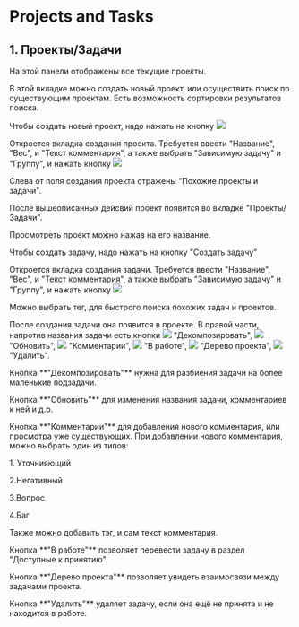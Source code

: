 Projects and Tasks
==================
## 1. Проекты/Задачи
<p>На этой панели отображены все текущие проекты.</p>
<p> В этой вкладке можно создать новый проект, или осуществить поиск по существующим проектам. Есть возможность сортировки результатов поиска.
</p>
<p>Чтобы создать новый проект, надо нажать на кнопку <img src="https://github.com/UGroup/ScrumblerBook/blob/master/PIC/CreateProj.PNG">
</p>
<p>Откроется вкладка создания проекта. Требуется ввести "Название", "Вес", и "Текст комментария", а также выбрать "Зависимую задачу" и "Группу", и нажать кнопку <img src="https://github.com/UGroup/ScrumblerBook/blob/master/PIC/Save.PNG">
</p>
<p>Слева от поля создания проекта отражены "Похожие проекты и задачи".
</p>
<p>После вышеописанных дейсвий проект появится во вкладке "Проекты/Задачи".
</p>
<p>Просмотреть проект можно нажав на его название.
</p>
<p>Чтобы создать задачу, надо нажать на кнопку "Создать задачу"
</p>
<p>Откроется вкладка создания задачи. Требуется ввести "Название", "Вес", и "Текст комментария", а также выбрать "Зависимую задачу" и 
"Группу", и нажать кнопку <img src="https://github.com/UGroup/ScrumblerBook/blob/master/PIC/Save.PNG">
</p>
<p>Можно выбрать тег, для быстрого поиска похожих задач и проектов.
</p>
<p>После создания задачи она появится в проекте. В правой части, напротив названия задачи есть кнопки <img src="https://github.com/UGroup/ScrumblerBook/blob/master/PIC/decompose.PNG"> "Декомпозировать", <img src="https://github.com/UGroup/ScrumblerBook/blob/master/PIC/update.PNG">
 "Обновить", <img src="https://github.com/UGroup/ScrumblerBook/blob/master/PIC/comments.PNG"> "Комментарии", <img src="https://github.com/UGroup/ScrumblerBook/blob/master/PIC/work.PNG"> "В работе", <img src="https://github.com/UGroup/ScrumblerBook/blob/master/PIC/ptr.PNG"> "Дерево проекта", <img src="https://github.com/UGroup/ScrumblerBook/blob/master/PIC/del.PNG"> "Удалить".
</p>
<p>Кнопка  **"Декомпозировать"**
 нужна для разбиения задачи на более маленькие подзадачи.
</p>
<p>Кнопка **"Обновить"**
 для изменения названия задачи, комментариев к ней и д.р.
</p>
<p>Кнопка **"Комментарии"**
 для добавления нового комментария, или просмотра уже существующих. При добавлении нового комментария, можно выбрать один из типов:</p>
<p>1. Уточнияющий
</p>
<p>2.Негативный
</p>
<p>3.Вопрос
</p>
<p>4.Баг
</p>
<p>Также можно добавить тэг, и сам текст комментария.
</p>
<p>Кнопка **"В работе"**
 позволяет перевести задачу в раздел "Доступные к принятию".
</p>
<p>Кнопка **"Дерево проекта"**
 позволяет увидеть взаимосвязи между задачами проекта.
</p>
<p>Кнопка **"Удалить"** удаляет задачу, если она ещё не принята и не находится в работе.
</p>
